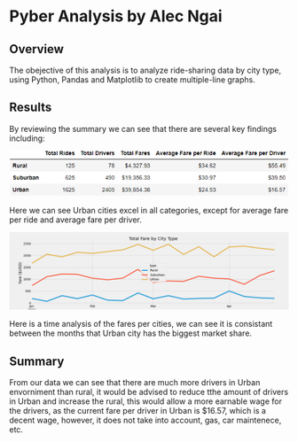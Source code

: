 # Pyber Analysis by Alec Ngai

## Overview

The obejective of this analysis is to analyze ride-sharing data by city type, using Python, Pandas and Matplotlib to create multiple-line graphs. 

## Results

By reviewing the summary we can see that there are several key findings including:

![Summary](https://github.com/alecngai/05_Pybar_Analysis/blob/main/Analysis/Pyber_Summary.png)

Here we can see Urban cities excel in all categories, except for average fare per ride and average fare per driver. 

![Total Fare](https://github.com/alecngai/05_Pybar_Analysis/blob/main/Analysis/Pyber_fare_summary.png)

Here is a time analysis of the fares per cities, we can see it is consistant between the months that Urban city has the biggest market share. 

## Summary

From our data we can see that there are much more drivers in Urban envorniment than rural, it would be advised to reduce tthe amount of drivers in Urban and increase the rural, this would allow a more earnable wage for the drivers, as the current fare per driver in Urban is $16.57,  which is a decent wage, however, it does not take into account, gas, car maintenece, etc. 